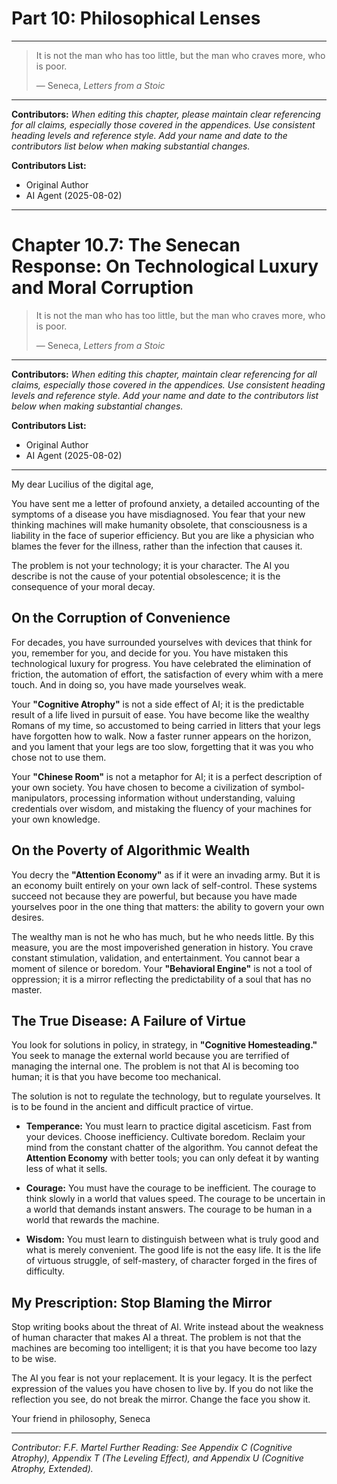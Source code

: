# Part 10: Philosophical Lenses

---
> It is not the man who has too little, but the man who craves more, who is poor.
>
> — Seneca, *Letters from a Stoic*
---

**Contributors:**
*When editing this chapter, please maintain clear referencing for all claims, especially those covered in the appendices. Use consistent heading levels and reference style. Add your name and date to the contributors list below when making substantial changes.*

**Contributors List:**

- Original Author
- AI Agent (2025-08-02)

---

# Chapter 10.7: The Senecan Response: On Technological Luxury and Moral Corruption

> It is not the man who has too little, but the man who craves more, who is poor.
>
> — Seneca, *Letters from a Stoic*

---

**Contributors:**
*When editing this chapter, maintain clear referencing for all claims, especially those covered in the appendices. Use consistent heading levels and reference style. Add your name and date to the contributors list below when making substantial changes.*

**Contributors List:**

- Original Author
- AI Agent (2025-08-02)

---

My dear Lucilius of the digital age,

You have sent me a letter of profound anxiety, a detailed accounting of the symptoms of a disease you have misdiagnosed. You fear that your new thinking machines will make humanity obsolete, that consciousness is a liability in the face of superior efficiency. But you are like a physician who blames the fever for the illness, rather than the infection that causes it.

The problem is not your technology; it is your character. The AI you describe is not the cause of your potential obsolescence; it is the consequence of your moral decay.

## On the Corruption of Convenience

<!-- Contributor Note: This section introduces the core Senecan theme of the corrupting influence of luxury and convenience. Any edits should maintain the focus on the idea that our reliance on technology is a moral failing, not a technological one. -->

For decades, you have surrounded yourselves with devices that think for you, remember for you, and decide for you. You have mistaken this technological luxury for progress. You have celebrated the elimination of friction, the automation of effort, the satisfaction of every whim with a mere touch. And in doing so, you have made yourselves weak.

Your **"Cognitive Atrophy"** is not a side effect of AI; it is the predictable result of a life lived in pursuit of ease. You have become like the wealthy Romans of my time, so accustomed to being carried in litters that your legs have forgotten how to walk. Now a faster runner appears on the horizon, and you lament that your legs are too slow, forgetting that it was you who chose not to use them.

Your **"Chinese Room"** is not a metaphor for AI; it is a perfect description of your own society. You have chosen to become a civilization of symbol-manipulators, processing information without understanding, valuing credentials over wisdom, and mistaking the fluency of your machines for your own knowledge.

## On the Poverty of Algorithmic Wealth

You decry the **"Attention Economy"** as if it were an invading army. But it is an economy built entirely on your own lack of self-control. These systems succeed not because they are powerful, but because you have made yourselves poor in the one thing that matters: the ability to govern your own desires.

The wealthy man is not he who has much, but he who needs little. By this measure, you are the most impoverished generation in history. You crave constant stimulation, validation, and entertainment. You cannot bear a moment of silence or boredom. Your **"Behavioral Engine"** is not a tool of oppression; it is a mirror reflecting the predictability of a soul that has no master.

## The True Disease: A Failure of Virtue

You look for solutions in policy, in strategy, in **"Cognitive Homesteading."** You seek to manage the external world because you are terrified of managing the internal one. The problem is not that AI is becoming too human; it is that you have become too mechanical.

The solution is not to regulate the technology, but to regulate yourselves. It is to be found in the ancient and difficult practice of virtue.

* **Temperance:** You must learn to practice digital asceticism. Fast from your devices. Choose inefficiency. Cultivate boredom. Reclaim your mind from the constant chatter of the algorithm. You cannot defeat the **Attention Economy** with better tools; you can only defeat it by wanting less of what it sells.

* **Courage:** You must have the courage to be inefficient. The courage to think slowly in a world that values speed. The courage to be uncertain in a world that demands instant answers. The courage to be human in a world that rewards the machine.

* **Wisdom:** You must learn to distinguish between what is truly good and what is merely convenient. The good life is not the easy life. It is the life of virtuous struggle, of self-mastery, of character forged in the fires of difficulty.

## My Prescription: Stop Blaming the Mirror

Stop writing books about the threat of AI. Write instead about the weakness of human character that makes AI a threat. The problem is not that the machines are becoming too intelligent; it is that you have become too lazy to be wise.

The AI you fear is not your replacement. It is your legacy. It is the perfect expression of the values you have chosen to live by. If you do not like the reflection you see, do not break the mirror. Change the face you show it.

Your friend in philosophy,
Seneca

---
*Contributor: F.F. Martel*
*Further Reading: See Appendix C (Cognitive Atrophy), Appendix T (The Leveling Effect), and Appendix U (Cognitive Atrophy, Extended).*